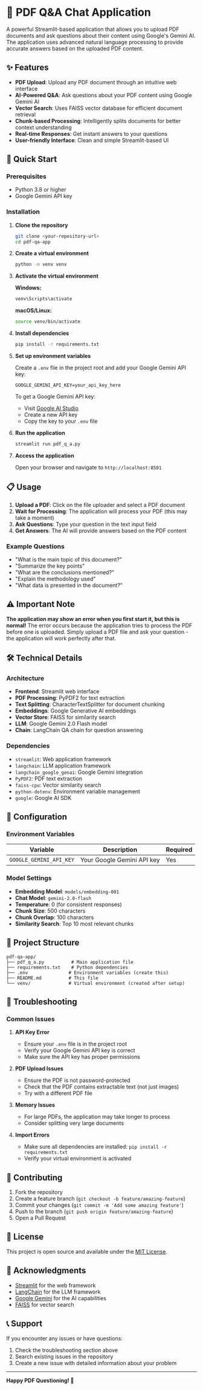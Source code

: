 # 📄 PDF Q&A Chat Application

A powerful Streamlit-based application that allows you to upload PDF documents and ask questions about their content using Google's Gemini AI. The application uses advanced natural language processing to provide accurate answers based on the uploaded PDF content.

## ✨ Features

- **PDF Upload**: Upload any PDF document through an intuitive web interface
- **AI-Powered Q&A**: Ask questions about your PDF content using Google Gemini AI
- **Vector Search**: Uses FAISS vector database for efficient document retrieval
- **Chunk-based Processing**: Intelligently splits documents for better context understanding
- **Real-time Responses**: Get instant answers to your questions
- **User-friendly Interface**: Clean and simple Streamlit-based UI

## 🚀 Quick Start

### Prerequisites

- Python 3.8 or higher
- Google Gemini API key

### Installation

1. **Clone the repository**
   ```bash
   git clone <your-repository-url>
   cd pdf-qa-app
   ```

2. **Create a virtual environment**
   ```bash
   python -m venv venv
   ```

3. **Activate the virtual environment**
   
   **Windows:**
   ```bash
   venv\Scripts\activate
   ```
   
   **macOS/Linux:**
   ```bash
   source venv/bin/activate
   ```

4. **Install dependencies**
   ```bash
   pip install -r requirements.txt
   ```

5. **Set up environment variables**
   
   Create a `.env` file in the project root and add your Google Gemini API key:
   ```
   GOOGLE_GEMINI_API_KEY=your_api_key_here
   ```
   
   To get a Google Gemini API key:
   - Visit [Google AI Studio](https://makersuite.google.com/app/apikey)
   - Create a new API key
   - Copy the key to your `.env` file

6. **Run the application**
   ```bash
   streamlit run pdf_q_a.py
   ```

7. **Access the application**
   
   Open your browser and navigate to `http://localhost:8501`

## 📋 Usage

1. **Upload a PDF**: Click on the file uploader and select a PDF document
2. **Wait for Processing**: The application will process your PDF (this may take a moment)
3. **Ask Questions**: Type your question in the text input field
4. **Get Answers**: The AI will provide answers based on the PDF content

### Example Questions

- "What is the main topic of this document?"
- "Summarize the key points"
- "What are the conclusions mentioned?"
- "Explain the methodology used"
- "What data is presented in the document?"

## ⚠️ Important Note

**The application may show an error when you first start it, but this is normal!** The error occurs because the application tries to process the PDF before one is uploaded. Simply upload a PDF file and ask your question - the application will work perfectly after that.

## 🛠️ Technical Details

### Architecture

- **Frontend**: Streamlit web interface
- **PDF Processing**: PyPDF2 for text extraction
- **Text Splitting**: CharacterTextSplitter for document chunking
- **Embeddings**: Google Generative AI embeddings
- **Vector Store**: FAISS for similarity search
- **LLM**: Google Gemini 2.0 Flash model
- **Chain**: LangChain QA chain for question answering

### Dependencies

- `streamlit`: Web application framework
- `langchain`: LLM application framework
- `langchain_google_genai`: Google Gemini integration
- `PyPDF2`: PDF text extraction
- `faiss-cpu`: Vector similarity search
- `python-dotenv`: Environment variable management
- `google`: Google AI SDK

## 🔧 Configuration

### Environment Variables

| Variable | Description | Required |
|----------|-------------|----------|
| `GOOGLE_GEMINI_API_KEY` | Your Google Gemini API key | Yes |

### Model Settings

- **Embedding Model**: `models/embedding-001`
- **Chat Model**: `gemini-2.0-flash`
- **Temperature**: 0 (for consistent responses)
- **Chunk Size**: 500 characters
- **Chunk Overlap**: 100 characters
- **Similarity Search**: Top 10 most relevant chunks

## 📁 Project Structure

```
pdf-qa-app/
├── pdf_q_a.py          # Main application file
├── requirements.txt    # Python dependencies
├── .env               # Environment variables (create this)
├── README.md          # This file
└── venv/              # Virtual environment (created after setup)
```

## 🐛 Troubleshooting

### Common Issues

1. **API Key Error**
   - Ensure your `.env` file is in the project root
   - Verify your Google Gemini API key is correct
   - Make sure the API key has proper permissions

2. **PDF Upload Issues**
   - Ensure the PDF is not password-protected
   - Check that the PDF contains extractable text (not just images)
   - Try with a different PDF file

3. **Memory Issues**
   - For large PDFs, the application may take longer to process
   - Consider splitting very large documents

4. **Import Errors**
   - Make sure all dependencies are installed: `pip install -r requirements.txt`
   - Verify your virtual environment is activated

## 🤝 Contributing

1. Fork the repository
2. Create a feature branch (`git checkout -b feature/amazing-feature`)
3. Commit your changes (`git commit -m 'Add some amazing feature'`)
4. Push to the branch (`git push origin feature/amazing-feature`)
5. Open a Pull Request

## 📄 License

This project is open source and available under the [MIT License](LICENSE).

## 🙏 Acknowledgments

- [Streamlit](https://streamlit.io/) for the web framework
- [LangChain](https://langchain.com/) for the LLM framework
- [Google Gemini](https://ai.google.dev/) for the AI capabilities
- [FAISS](https://faiss.ai/) for vector search

## 📞 Support

If you encounter any issues or have questions:

1. Check the troubleshooting section above
2. Search existing issues in the repository
3. Create a new issue with detailed information about your problem

---

**Happy PDF Questioning! 🎉**
